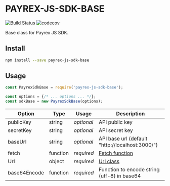 PAYREX-JS-SDK-BASE
==================

[![Build Status](https://travis-ci.org/payrex/js-sdk-base.svg?branch=master)](https://travis-ci.org/payrex/js-sdk-base)
[![codecov](https://codecov.io/gh/payrex/js-sdk-base/branch/master/graph/badge.svg)](https://codecov.io/gh/payrex/js-sdk-base)

Base class for Payrex JS SDK.


Install
-------

```bash
npm install --save payrex-js-sdk-base
```


Usage
-----

```javascript
const PayrexSdkBase = require('payrex-js-sdk-base');

const options = {/* ... options ... */};
const sdkBase = new PayrexSdkBase(options);
```

| Option | Type | Usage | Description |
|--------|------|-------|-------------|
| publicKey | string | *optional* | API public key |
| secretKey | string | *optional* | API secret key |
| baseUrl | string | *optional* | API base url (default "http://localhost:3000/") |
| fetch | function | *required* | [Fetch function](https://fetch.spec.whatwg.org/) |
| Url | object | *required* | [Url class](https://url.spec.whatwg.org/) |
| base64Encode | function | *required* | Function to encode string (utf-8) in base64 |

